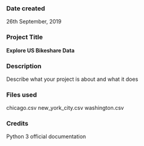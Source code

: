 ### Date created

26th September, 2019

### Project Title

**Explore US Bikeshare Data**

### Description
Describe what your project is about and what it does

### Files used

chicago.csv
new_york_city.csv
washington.csv

### Credits

Python 3 official documentation
